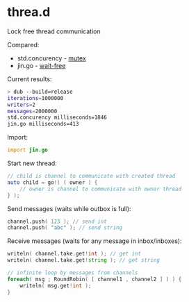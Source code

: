 # threa.d
Lock free thread communication

Compared:
* std.concurency - [mutex](https://en.wikipedia.org/wiki/Lock_(computer_science))
* jin.go - [wait-free](https://en.wikipedia.org/wiki/Non-blocking_algorithm#Wait-freedom)

Current results:
```sh
> dub --build=release                                          
iterations=1000000
writers=2
messages=2000000
std.concurency milliseconds=1846
jin.go milliseconds=413
```

Import:
```d
import jin.go
```

Start new thread:
```d
// child is channel to communicate with created thread
auto child = go!( ( owner ) {
    // owner is channel to communicate with owner thread
} );
```

Send messages (waits while outbox is full):
```d
channel.push( 123 ); // send int
channel.push( "abc" ); // send string
```

Receive messages (waits for any message in inbox/inboxes):
```d
writeln( channel.take.get!int ); // get int
writeln( channel.take.get!string ); // get string

// infinite loop by messages from channels
foreach( msg ; RoundRobin( [ channel1 , channel2 ] ) ) {
	writeln( msg.get!int );
}
```
